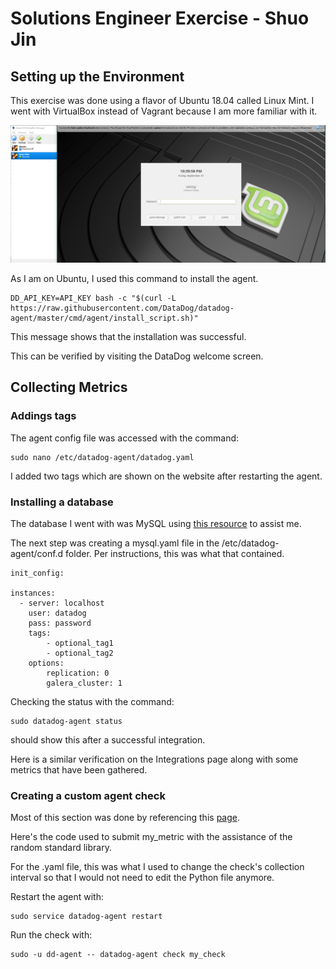 # Solutions Engineer Exercise - Shuo Jin


## Setting up the Environment

This exercise was done using a flavor of Ubuntu 18.04 called Linux Mint. I went with VirtualBox instead of Vagrant because I am more familiar with it. 

![](img/1_1.png?raw=true)

As I am on Ubuntu, I used this command to install the agent. 
```
DD_API_KEY=API_KEY bash -c "$(curl -L https://raw.githubusercontent.com/DataDog/datadog-agent/master/cmd/agent/install_script.sh)"
```
This message shows that the installation was successful. 

This can be verified by visiting the DataDog welcome screen.

## Collecting Metrics
### Addings tags
The agent config file was accessed with the command:
```
sudo nano /etc/datadog-agent/datadog.yaml
```

I added two tags which are shown on the website after restarting the agent. 

### Installing a database

The database I went with was MySQL using [this resource](https://www.digitalocean.com/community/tutorials/how-to-install-mysql-on-ubuntu-18-04) to assist me.

The next step was creating a mysql.yaml file in the /etc/datadog-agent/conf.d folder. Per instructions, this was what that contained.
```
init_config:

instances:
  - server: localhost
    user: datadog
    pass: password
    tags:
        - optional_tag1
        - optional_tag2
    options:
        replication: 0
        galera_cluster: 1
```

Checking the status with the command:
```
sudo datadog-agent status
```
should show this after a successful integration. 

Here is a similar verification on the Integrations page along with some metrics that have been gathered. 

### Creating a custom agent check
Most of this section was done by referencing this [page](https://docs.datadoghq.com/developers/agent_checks/).

Here's the code used to submit my_metric with the assistance of the random standard library.

For the .yaml file, this was what I used to change the check's collection interval so that I would not need to edit the Python file anymore.

Restart the agent with:
```
sudo service datadog-agent restart
```

Run the check with:
```
sudo -u dd-agent -- datadog-agent check my_check
```

